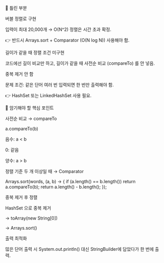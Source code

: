 🚨 틀린 부분

버블 정렬로 구현

입력이 최대 20,000개 → O(N^2) 정렬은 시간 초과 확정.

👉 반드시 Arrays.sort + Comparator (O(N log N)) 사용해야 함.

길이가 같을 때 정렬 조건 미구현

코드에선 길이 비교만 하고, 길이가 같을 때 사전순 비교 (compareTo) 를 안 넣음.

중복 제거 안 함

문제 조건: 같은 단어 여러 번 입력되면 한 번만 출력해야 함.

👉 HashSet 또는 LinkedHashSet 사용 필요.

📌 암기해야 할 핵심 포인트

사전순 비교 → compareTo

a.compareTo(b)


음수: a < b

0: 같음

양수: a > b

정렬 기준 두 개 이상일 때 → Comparator

Arrays.sort(words, (a, b) -> {
    if (a.length() == b.length()) return a.compareTo(b);
    return a.length() - b.length();
});


중복 제거 후 정렬

HashSet<String> 으로 중복 제거

→ toArray(new String[0])

→ Arrays.sort()

출력 최적화

많은 단어 출력 시 System.out.println() 대신
StringBuilder에 담았다가 한 번에 출력.
